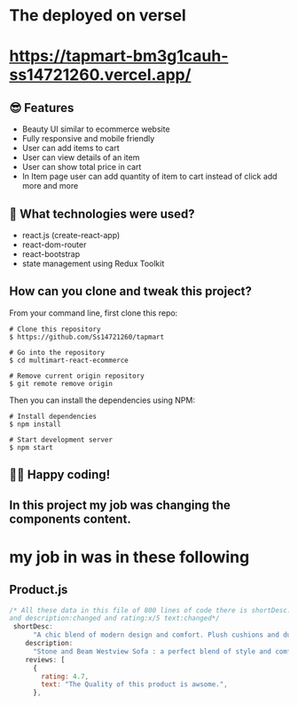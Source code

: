 # The deployed on versel
# https://tapmart-bm3g1cauh-ss14721260.vercel.app/
## 😎 Features

- Beauty UI similar to ecommerce website
- Fully responsive and mobile friendly
- User can add items to cart
- User can view details of an item
- User can show total price in cart
- In Item page user can add quantity of item to cart instead of click add more and more 

## 🚀 What technologies were used?

- react.js (create-react-app)
- react-dom-router
- react-bootstrap
- state management using Redux Toolkit

## How can you clone and tweak this project?

From your command line, first clone this repo:

```
# Clone this repository
$ https://github.com/Ss14721260/tapmart

# Go into the repository
$ cd multimart-react-ecommerce

# Remove current origin repository
$ git remote remove origin

```

Then you can install the dependencies using NPM:

```
# Install dependencies
$ npm install

# Start development server
$ npm start
```
👨‍💻 Happy coding!
---
## In this project my job was changing the components content.
# my job in was in these following
## Product.js
```javascript
/* All these data in this file of 800 lines of code there is shortDesc:changed
and description:changed and rating:x/5 text:changed*/
 shortDesc:
      "A chic blend of modern design and comfort. Plush cushions and durable upholstery make it a stylish centerpiece for any living space.",
    description:
      "Stone and Beam Westview Sofa : a perfect blend of style and comfort for your living space. This beautifully crafted sofa features a contemporary design with clean lines and plush cushions, offering a cozy retreat after a long day. Upholstered in a durable and luxurious fabric, the Westview Sofa seamlessly combines modern aesthetics with lasting quality. With its spacious seating and sturdy construction, this sofa becomes the focal point of any room. Elevate your home decor with the sophistication and charm of the Stone and Beam Westview Sofa.",
    reviews: [
      {
        rating: 4.7,
        text: "The Quality of this product is awsome.",
      },

```